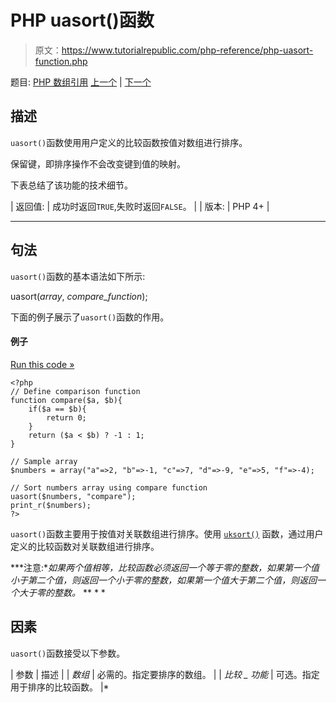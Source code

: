 # PHP uasort()函数

> 原文：<https://www.tutorialrepublic.com/php-reference/php-uasort-function.php>

题目: [PHP 数组引用](php-array-functions.php) [上一个](php-sort-function.php) | [下一个](php-uksort-function.php)

## 描述

`uasort()`函数使用用户定义的比较函数按值对数组进行排序。

保留键，即排序操作不会改变键到值的映射。

下表总结了该功能的技术细节。

| 返回值: | 成功时返回`TRUE`,失败时返回`FALSE`。 |
| 版本: | PHP 4+ |

* * *

## 句法

`uasort()`函数的基本语法如下所示:

uasort(*array*, *compare_function*);

下面的例子展示了`uasort()`函数的作用。

#### 例子

[Run this code »](../codelab.php?topic=php&file=sort-an-associative-array-by-values-using-comparison-function "Run this code to view the output")

```
<?php
// Define comparison function
function compare($a, $b){
    if($a == $b){
        return 0;
    }
    return ($a < $b) ? -1 : 1;
}

// Sample array
$numbers = array("a"=>2, "b"=>-1, "c"=>7, "d"=>-9, "e"=>5, "f"=>-4);

// Sort numbers array using compare function
uasort($numbers, "compare");
print_r($numbers);
?>
```

`uasort()`函数主要用于按值对关联数组进行排序。使用 [`uksort()`](php-uksort-function.php) 函数，通过用户定义的比较函数对关联数组进行排序。

 ***注意:**如果两个值相等，比较函数必须返回一个等于零的整数，如果第一个值小于第二个值，则返回一个小于零的整数，如果第一个值大于第二个值，则返回一个大于零的整数。*  ** * *

## 因素

`uasort()`函数接受以下参数。

| 参数 | 描述 |
| *数组* | 必需的。指定要排序的数组。 |
| *比较 _ 功能* | 可选。指定用于排序的比较函数。 |*